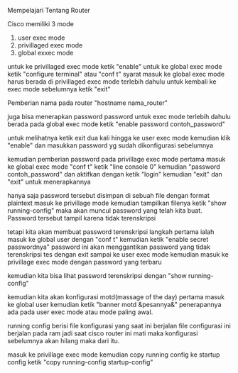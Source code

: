 Mempelajari Tentang Router

Cisco memiliki 3 mode
1. user exec mode 
2. privillaged exec mode
3. global exxec mode

untuk ke privillaged exec mode ketik "enable"
untuk ke global exec mode ketik "configure terminal" atau "conf t"
syarat masuk ke global exec mode harus berada di privillaged exec mode terlebih dahulu
untuk kembali ke exec mode sebelumnya ketik "exit"

Pemberian nama pada router 
"hostname nama_router"

juga bisa menerapkan password
password untuk exec mode
terlebih dahulu berada pada global exec mode
ketik "enable password contoh_password"

untuk melihatnya ketik exit dua kali hingga ke user exec mode
kemudian klik "enable" dan masukkan password yg sudah dikonfigurasi sebelumnya

kemudian pemberian password pada privillage exec mode
pertama masuk ke global exec mode "conf t"
ketik "line console 0"
kemudian "password contoh_password"
dan aktifkan dengan ketik "login"
kemudian "exit" dan "exit"
untuk menerapkannya

hanya saja password tersebut disimpan di sebuah file dengan format plaintext
masuk ke privillage mode kemudian tampilkan filenya ketik "show running-config"
maka akan muncul password yang telah kita buat. Password tersebut tampil karena tidak terenskripsi 

tetapi kita akan membuat password terenskripsi 
langkah pertama ialah masuk ke global user dengan "conf t"
kemudian ketik "enable secret passwordnya"
password ini akan menggantikan password yang tidak terenskripsi
tes dengan exit sampai ke user exec mode
kemudian masuk ke privillage exec mode dengan password yang terbaru

kemudian kita bisa lihat password terenskripsi dengan "show running-config"

kemudian kita akan konfigurasi motd(massage of the day)
pertama masuk ke global user
kemudian ketik "banner motd &pesannya&"
penerapannya ada pada user exec mode atau mode paling awal.

running config berisi file konfigurasi yang saat ini berjalan file configurasi
ini berjalan pada ram jadi saat cisco router ini mati maka konfigurasi sebelumnya 
akan hilang maka dari itu.

masuk ke privillage exec mode kemudian copy running config ke startup config
ketik "copy running-config startup-config"


